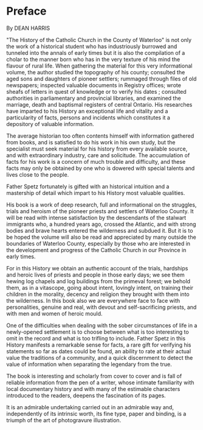 # Preface

By DEAN HARRIS

"The History of the Catholic Church in the County of Waterloo" is not only the work of a historical student who has industriously burrowed and tunneled into the annals of early times but it is also the compilation of a cholar to the manner born who has in the very texture of his mind the flavour of rural life. When gathering the material for this very informational volume, the author studied the topography of his county; consulted the aged sons and daughters of pioneer settlers; rummaged through files of old newspapers; inspected valuable documents in Registry offices; wrote sheafs of letters in quest of knowledge or to verify his dates ; consulted authorities in parliamentary and provincial libraries, and examined the marriage, death and baptismal registers of central Ontario. His researches have imparted to his History an exceptional life and vitality and a particularity of facts, persons and incidents which constitutes it a depository of valuable information.

The average historian too often contents himself with information gathered from books, and is satisfied to do his work in his own study, but the specialist must seek material for his history from every available source, and with extraordinary industry, care and solicitude. The accumulation of facts for his work is a concern of much trouble and difficulty, and these facts may only be obtained by one who is dowered with special talents and lives close to the people.

Father Spetz fortunately is gifted with an historical intuition and a mastership of detail which impart to his History most valuable qualities.

His book is a work of deep research, full and informational on the struggles, trials and heroism of the pioneer priests and settlers of Waterloo County. It will be read with intense satisfaction by the descendants of the stalwart immigrants who, a hundred years ago, crossed the Atlantic, and with strong bodies and brave hearts entered the wilderness and subdued it. But it is to be hoped the volume will also be read and appreciated by many outside the boundaries of Waterloo County, especially by those who are interested in the development and progress of the Catholic Church in our Province in early times.

For in this History we obtain an authentic account of the trials, hardships and heroic lives of priests and people in those early days; we see them hewing log chapels and log buildings from the primeval forest; we behold them, as in a vitascope, going about intent, lovingly intent, on training their children in the morality, decency and religion they brought with them into the wilderness. In this book also we are everywhere face to face with personalities, genuine and real, with devout and self-sacrificing priests, and with men and women of heroic mould.

One of the difficulties when dealing with the sober circumstances of life in a newly-opened settlement is to choose between what is too interesting to omit in the record and what is too trifling to include. Father Spetz in this History manifests a remarkable sense for facts, a rare gift for verifying his statements so far as dates could be found, an ability to rate at their actual value the traditions of a community, and a quick discernment to detect the value of information when separating the legendary from the true.

The book is interesting and scholarly from cover to cover and is fall of reliable information from the pen of a writer, whose intimate familiarity with local documentary history and with many of the estimable characters introduced to the readers, deepens the fascination of its pages.

It is an admirable undertaking carried out in an admirable way and, independently of its intrinsic worth, its fine type, paper and binding, is a triumph of the art of photogravure illustration.

